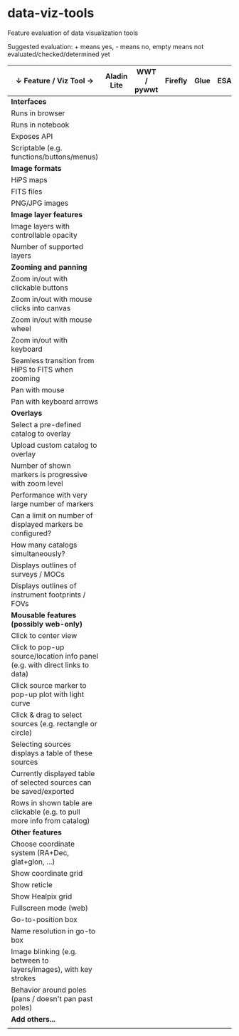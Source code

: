 # data-viz-tools
Feature evaluation of data visualization tools

Suggested evaluation: + means yes, - means no, empty means not evaluated/checked/determined yet

| ↓ Feature / Viz Tool →                                                      | Aladin Lite   | WWT / pywwt | Firefly | Glue | ESASky | Vaex | js9 | TOPCAT | yt | add others... |
| --------------------------------------------------------------------------- | ------------- | ----------- | ------- | ---- | ------ | ---- | --- | ------ | -- | ------------- |
| **Interfaces**                                                              |               |             |         |      |        |      |     |        |    |               |
| Runs in browser                                                             |               |             |         |      |        |      |     |        |    |               |
| Runs in notebook                                                            |               |             |         |      |        |      |     |        |    |               |
| Exposes API                                                                 |               |             |         |      |        |      |     |        |    |               |
| Scriptable (e.g. functions/buttons/menus)                                   |               |             |         |      |        |      |     |        |    |               |
| **Image formats**                                                           |               |             |         |      |        |      |     |        |    |               |
| HiPS maps                                                                   |               |             |         |      |        |      |     |        |    |               |
| FITS files                                                                  |               |             |         |      |        |      |     |        |    |               |
| PNG/JPG images                                                              |               |             |         |      |        |      |     |        |    |               |
| **Image layer features**                                                    |               |             |         |      |        |      |     |        |    |               |
| Image layers with controllable opacity                                      |               |             |         |      |        |      |     |        |    |               |
| Number of supported layers                                                  |               |             |         |      |        |      |     |        |    |               |
| **Zooming and panning**                                                     |               |             |         |      |        |      |     |        |    |               |
| Zoom in/out with clickable buttons                                          |               |             |         |      |        |      |     |        |    |               |
| Zoom in/out with mouse clicks into canvas                                   |               |             |         |      |        |      |     |        |    |               |
| Zoom in/out with mouse wheel                                                |               |             |         |      |        |      |     |        |    |               |
| Zoom in/out with keyboard                                                   |               |             |         |      |        |      |     |        |    |               |
| Seamless transition from HiPS to FITS when zooming                          |               |             |         |      |        |      |     |        |    |               |
| Pan with mouse                                                              |               |             |         |      |        |      |     |        |    |               |
| Pan with keyboard arrows                                                    |               |             |         |      |        |      |     |        |    |               |
| **Overlays**                                                                |               |             |         |      |        |      |     |        |    |               |
| Select a pre-defined catalog to overlay                                     |               |             |         |      |        |      |     |        |    |               |
| Upload custom catalog to overlay                                            |               |             |         |      |        |      |     |        |    |               |
| Number of shown markers is progressive with zoom level                      |               |             |         |      |        |      |     |        |    |               |
| Performance with very large number of markers                               |               |             |         |      |        |      |     |        |    |               |
| Can a limit on number of displayed markers be configured?                   |               |             |         |      |        |      |     |        |    |               |
| How many catalogs simultaneously?                                           |               |             |         |      |        |      |     |        |    |               |
| Displays outlines of surveys / MOCs                                         |               |             |         |      |        |      |     |        |    |               |
| Displays outlines of instrument footprints / FOVs                           |               |             |         |      |        |      |     |        |    |               |
| **Mousable features (possibly web-only)**                                   |               |             |         |      |        |      |     |        |    |               |
| Click to center view                                                        |               |             |         |      |        |      |     |        |    |               |
| Click to pop-up source/location info panel (e.g. with direct links to data) |               |             |         |      |        |      |     |        |    |               |
| Click source marker to pop-up plot with light curve                         |               |             |         |      |        |      |     |        |    |               |
| Click & drag to select sources (e.g. rectangle or circle)                   |               |             |         |      |        |      |     |        |    |               |
| Selecting sources displays a table of these sources                         |               |             |         |      |        |      |     |        |    |               |
| Currently displayed table of selected sources can be saved/exported         |               |             |         |      |        |      |     |        |    |               |
| Rows in shown table are clickable (e.g. to pull more info from catalog)     |               |             |         |      |        |      |     |        |    |               |
| **Other features**                                                          |               |             |         |      |        |      |     |        |    |               |
| Choose coordinate system (RA+Dec, glat+glon, ...)                           |               |             |         |      |        |      |     |        |    |               |
| Show coordinate grid                                                        |               |             |         |      |        |      |     |        |    |               |
| Show reticle                                                                |               |             |         |      |        |      |     |        |    |               |
| Show Healpix grid                                                           |               |             |         |      |        |      |     |        |    |               |
| Fullscreen mode (web)                                                       |               |             |         |      |        |      |     |        |    |               |
| Go-to-position box                                                          |               |             |         |      |        |      |     |        |    |               |
| Name resolution in go-to box                                                |               |             |         |      |        |      |     |        |    |               |
| Image blinking (e.g. between to layers/images), with key strokes            |               |             |         |      |        |      |     |        |    |               |
| Behavior around poles (pans / doesn't pan past poles)                       |               |             |         |      |        |      |     |        |    |               |
| **Add others...**                                                           |               |             |         |      |        |      |     |        |    |               |
|                                                                             |               |             |         |      |        |      |     |        |    |               |
